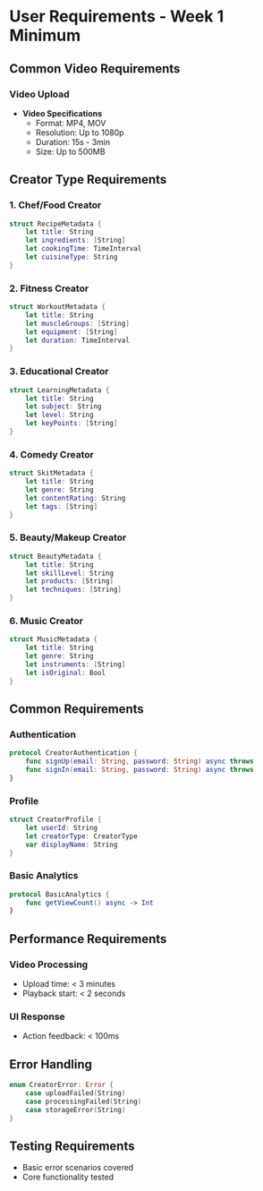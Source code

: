 # User Requirements - Week 1 Minimum

## Common Video Requirements

### Video Upload
- **Video Specifications**
  - Format: MP4, MOV
  - Resolution: Up to 1080p
  - Duration: 15s - 3min
  - Size: Up to 500MB

## Creator Type Requirements

### 1. Chef/Food Creator
```swift
struct RecipeMetadata {
    let title: String
    let ingredients: [String]
    let cookingTime: TimeInterval
    let cuisineType: String
}
```

### 2. Fitness Creator
```swift
struct WorkoutMetadata {
    let title: String
    let muscleGroups: [String]
    let equipment: [String]
    let duration: TimeInterval
}
```

### 3. Educational Creator
```swift
struct LearningMetadata {
    let title: String
    let subject: String
    let level: String
    let keyPoints: [String]
}
```

### 4. Comedy Creator
```swift
struct SkitMetadata {
    let title: String
    let genre: String
    let contentRating: String
    let tags: [String]
}
```

### 5. Beauty/Makeup Creator
```swift
struct BeautyMetadata {
    let title: String
    let skillLevel: String
    let products: [String]
    let techniques: [String]
}
```

### 6. Music Creator
```swift
struct MusicMetadata {
    let title: String
    let genre: String
    let instruments: [String]
    let isOriginal: Bool
}
```

## Common Requirements

### Authentication
```swift
protocol CreatorAuthentication {
    func signUp(email: String, password: String) async throws
    func signIn(email: String, password: String) async throws
}
```

### Profile
```swift
struct CreatorProfile {
    let userId: String
    let creatorType: CreatorType
    var displayName: String
}
```

### Basic Analytics
```swift
protocol BasicAnalytics {
    func getViewCount() async -> Int
}
```

## Performance Requirements

### Video Processing
- Upload time: < 3 minutes
- Playback start: < 2 seconds

### UI Response
- Action feedback: < 100ms

## Error Handling
```swift
enum CreatorError: Error {
    case uploadFailed(String)
    case processingFailed(String)
    case storageError(String)
}
```

## Testing Requirements
- Basic error scenarios covered
- Core functionality tested